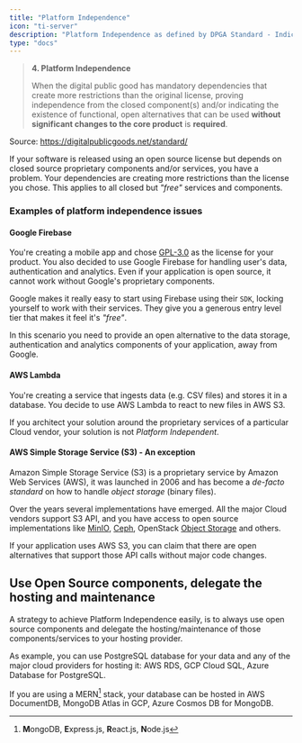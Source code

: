 ```yaml
---
title: "Platform Independence"
icon: "ti-server"
description: "Platform Independence as defined by DPGA Standard - Indicator 4"
type: "docs"
---
```


> **4. Platform Independence**
>
> When the digital public good has mandatory dependencies that create more restrictions than the
> original license, proving independence from the closed component(s) and/or indicating the existence
> of functional, open alternatives that can be used **without significant changes to the core product** is
> **required**.

Source: https://digitalpublicgoods.net/standard/

If your software is released using an open source license but depends on closed source proprietary
components and/or services, you have a problem. Your dependencies are creating more restrictions
than the license you chose. This applies to all closed but _"free"_ services and components.

### Examples of platform independence issues

#### Google Firebase

You're creating a mobile app and chose [GPL-3.0](https://choosealicense.com/licenses/gpl-3.0/) as
the license for your product. You also decided to use Google Firebase for handling user's data,
authentication and analytics. Even if your application is open source, it cannot work without
Google's proprietary components.

Google makes it really easy to start using Firebase using their `SDK`, locking yourself to work with
their services. They give you a generous entry level tier that makes it feel it's _"free"_.

In this scenario you need to provide an open alternative to the data storage, authentication and
analytics components of your application, away from Google.

#### AWS Lambda

You're creating a service that ingests data (e.g. CSV files) and stores it in a database. You decide
to use AWS Lambda to react to new files in AWS S3.

If you architect your solution around the proprietary services of a particular Cloud vendor, your
solution is not _Platform Independent_.


#### AWS Simple Storage Service (S3) - An exception

Amazon Simple Storage Service (S3) is a proprietary service by Amazon Web Services (AWS), it was
launched in 2006 and has become a _de-facto standard_ on how to handle _object storage_ (binary
files).

Over the years several implementations have emerged. All the major Cloud vendors support S3 API, and
you have access to open source implementations like [MinIO](https://min.io/),
[Ceph](https://docs.ceph.com/en/latest/radosgw/s3/), OpenStack [Object
Storage](https://docs.openstack.org/mitaka/config-reference/object-storage/configure-s3.html) and
others.

If your application uses AWS S3, you can claim that there are open alternatives that support those
API calls without major code changes.

## Use Open Source components, delegate the hosting and maintenance

A strategy to achieve Platform Independence easily, is to always use open source components and
delegate the hosting/maintenance of those components/services to your hosting provider.

As example, you can use PostgreSQL database for your data and any of the major cloud providers for
hosting it: AWS RDS, GCP Cloud SQL, Azure Database for PostgreSQL.

If you are using a MERN[^mern] stack, your database can be hosted in AWS DocumentDB, MongoDB Atlas
in GCP, Azure Cosmos DB for MongoDB.


[^mern]: **M**ongoDB, **E**xpress.js, **R**eact.js, **N**ode.js
